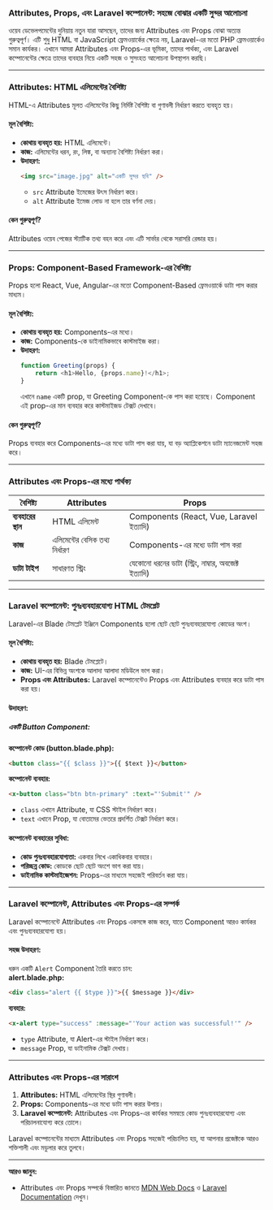 ### Attributes, Props, এবং Laravel কম্পোনেন্ট: সহজে বোঝার একটি সুন্দর আলোচনা

ওয়েব ডেভেলপমেন্টের দুনিয়ায় নতুন যারা আসছেন, তাদের জন্য Attributes এবং Props বোঝা অত্যন্ত গুরুত্বপূর্ণ। এটি শুধু HTML বা JavaScript ফ্রেমওয়ার্কের ক্ষেত্রে নয়, Laravel-এর মতো PHP ফ্রেমওয়ার্কেও সমান কার্যকর। এখানে আমরা Attributes এবং Props-এর ভূমিকা, তাদের পার্থক্য, এবং Laravel কম্পোনেন্টের ক্ষেত্রে তাদের ব্যবহার নিয়ে একটি সহজ ও সুসংহত আলোচনা উপস্থাপন করছি।

---

### **Attributes: HTML এলিমেন্টের বৈশিষ্ট্য**

HTML-এ Attributes মূলত এলিমেন্টের কিছু নির্দিষ্ট বৈশিষ্ট্য বা গুণাবলী নির্ধারণ করতে ব্যবহৃত হয়।

#### **মূল বৈশিষ্ট্য:**

-   **কোথায় ব্যবহৃত হয়:** HTML এলিমেন্টে।
-   **কাজ:** এলিমেন্টের ধরন, রং, লিঙ্ক, বা অন্যান্য বৈশিষ্ট্য নির্ধারণ করা।
-   **উদাহরণ:**
    ```html
    <img src="image.jpg" alt="একটি সুন্দর ছবি" />
    ```
    -   `src` Attribute ইমেজের উৎস নির্ধারণ করে।
    -   `alt` Attribute ইমেজ লোড না হলে তার বর্ণনা দেয়।

#### **কেন গুরুত্বপূর্ণ?**

Attributes ওয়েব পেজের স্ট্যাটিক তথ্য বহন করে এবং এটি সার্ভার থেকে সরাসরি রেন্ডার হয়।

---

### **Props: Component-Based Framework-এর বৈশিষ্ট্য**

Props হলো React, Vue, Angular-এর মতো Component-Based ফ্রেমওয়ার্কে ডাটা পাস করার মাধ্যম।

#### **মূল বৈশিষ্ট্য:**

-   **কোথায় ব্যবহৃত হয়:** Components-এর মধ্যে।
-   **কাজ:** Components-কে ডাইনামিকভাবে কাস্টমাইজ করা।
-   **উদাহরণ:**
    ```javascript
    function Greeting(props) {
        return <h1>Hello, {props.name}!</h1>;
    }
    ```
    এখানে `name` একটি prop, যা Greeting Component-কে পাস করা হয়েছে। Component এই prop-এর মান ব্যবহার করে কাস্টমাইজড টেক্সট দেখাবে।

#### **কেন গুরুত্বপূর্ণ?**

Props ব্যবহার করে Components-এর মধ্যে ডাটা পাস করা যায়, যা বড় অ্যাপ্লিকেশনে ডাটা ম্যানেজমেন্ট সহজ করে।

---

### **Attributes এবং Props-এর মধ্যে পার্থক্য**

| বৈশিষ্ট্য           | Attributes                     | Props                                                 |
| ------------------- | ------------------------------ | ----------------------------------------------------- |
| **ব্যবহারের স্থান** | HTML এলিমেন্ট                  | Components (React, Vue, Laravel ইত্যাদি)              |
| **কাজ**             | এলিমেন্টের বেসিক তথ্য নির্ধারণ | Components-এর মধ্যে ডাটা পাস করা                      |
| **ডাটা টাইপ**       | সাধারণত স্ট্রিং                | যেকোনো ধরনের ডাটা (স্ট্রিং, নাম্বার, অবজেক্ট ইত্যাদি) |

---

### **Laravel কম্পোনেন্ট: পুনঃব্যবহারযোগ্য HTML টেমপ্লেট**

Laravel-এর Blade টেমপ্লেট ইঞ্জিনে Components হলো ছোট ছোট পুনঃব্যবহারযোগ্য কোডের অংশ।

#### **মূল বৈশিষ্ট্য:**

-   **কোথায় ব্যবহৃত হয়:** Blade টেমপ্লেটে।
-   **কাজ:** UI-এর বিভিন্ন অংশকে আলাদা আলাদা মডিউলে ভাগ করা।
-   **Props এবং Attributes:** Laravel কম্পোনেন্টেও Props এবং Attributes ব্যবহার করে ডাটা পাস করা হয়।

#### **উদাহরণ:**

##### **একটি Button Component:**

**কম্পোনেন্ট কোড (button.blade.php):**

```html
<button class="{{ $class }}">{{ $text }}</button>
```

**কম্পোনেন্ট ব্যবহার:**

```html
<x-button class="btn btn-primary" :text="'Submit'" />
```

-   `class` এখানে Attribute, যা CSS স্টাইল নির্ধারণ করে।
-   `text` এখানে Prop, যা বোতামের ভেতরে প্রদর্শিত টেক্সট নির্ধারণ করে।

#### **কম্পোনেন্ট ব্যবহারের সুবিধা:**

-   **কোড পুনঃব্যবহারযোগ্যতা:** একবার লিখে একাধিকবার ব্যবহার।
-   **পরিচ্ছন্ন কোড:** কোডকে ছোট ছোট অংশে ভাগ করা যায়।
-   **ডাইনামিক কাস্টমাইজেশন:** Props-এর মাধ্যমে সহজেই পরিবর্তন করা যায়।

---

### **Laravel কম্পোনেন্ট, Attributes এবং Props-এর সম্পর্ক**

Laravel কম্পোনেন্টে Attributes এবং Props একসঙ্গে কাজ করে, যাতে Component আরও কার্যকর এবং পুনঃব্যবহারযোগ্য হয়।

#### **সহজ উদাহরণ:**

ধরুন একটি `Alert` Component তৈরি করতে চান:  
**alert.blade.php:**

```html
<div class="alert {{ $type }}">{{ $message }}</div>
```

**ব্যবহার:**

```html
<x-alert type="success" :message="'Your action was successful!'" />
```

-   `type` Attribute, যা Alert-এর স্টাইল নির্ধারণ করে।
-   `message` Prop, যা ডাইনামিক টেক্সট দেখায়।

---

### **Attributes এবং Props-এর সারাংশ**

1. **Attributes:** HTML এলিমেন্টের স্থির গুণাবলী।
2. **Props:** Components-এর মধ্যে ডাটা পাস করার উপায়।
3. **Laravel কম্পোনেন্ট:** Attributes এবং Props-এর কার্যকর সমন্বয়ে কোড পুনঃব্যবহারযোগ্য এবং পরিচালনাযোগ্য করে তোলে।

Laravel কম্পোনেন্টের মাধ্যমে Attributes এবং Props সহজেই পরিচালিত হয়, যা আপনার প্রজেক্টকে আরও শক্তিশালী এবং মডুলার করে তুলবে।

---

**আরও জানুন:**

-   Attributes এবং Props সম্পর্কে বিস্তারিত জানতে [MDN Web Docs](https://developer.mozilla.org/) ও [Laravel Documentation](https://laravel.com/docs) দেখুন।
